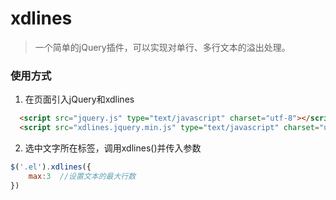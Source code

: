 
# xdlines
> 一个简单的jQuery插件，可以实现对单行、多行文本的溢出处理。  


### 使用方式  

1. 在页面引入jQuery和xdlines
```html
  <script src="jquery.js" type="text/javascript" charset="utf-8"></script>
  <script src="xdlines.jquery.min.js" type="text/javascript" charset="utf-8"></script>
````

2. 选中文字所在标签，调用xdlines()并传入参数
```javascript
$('.el').xdlines({
    max:3  //设置文本的最大行数
})
```

